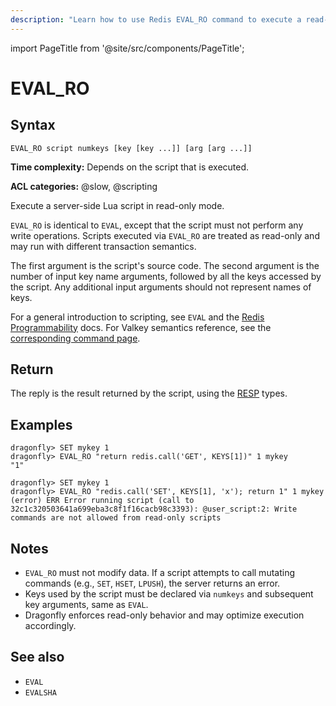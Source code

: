 ```yaml
---
description: "Learn how to use Redis EVAL_RO command to execute a read-only Lua script."
---
```


import PageTitle from '@site/src/components/PageTitle';

# EVAL_RO

<PageTitle title="Redis EVAL_RO Command (Documentation) | Dragonfly" />

## Syntax

    EVAL_RO script numkeys [key [key ...]] [arg [arg ...]]

**Time complexity:** Depends on the script that is executed.

**ACL categories:** @slow, @scripting

Execute a server-side Lua script in read-only mode.

`EVAL_RO` is identical to `EVAL`, except that the script must not perform any write operations.
Scripts executed via `EVAL_RO` are treated as read-only and may run with different transaction semantics.

The first argument is the script's source code. The second argument is the number of input key name arguments, followed by all the keys accessed by the script. Any additional input arguments should not represent names of keys.

For a general introduction to scripting, see `EVAL` and the [Redis Programmability](https://redis.io/docs/latest/develop/interact/programmability/) docs. For Valkey semantics reference, see the [corresponding command page](https://valkey.io/commands/eval_ro/).

## Return

The reply is the result returned by the script, using the [RESP](https://redis.io/docs/latest/develop/reference/protocol-spec/) types.

## Examples

```shell
dragonfly> SET mykey 1
dragonfly> EVAL_RO "return redis.call('GET', KEYS[1])" 1 mykey
"1"
```

```shell
dragonfly> SET mykey 1
dragonfly> EVAL_RO "redis.call('SET', KEYS[1], 'x'); return 1" 1 mykey
(error) ERR Error running script (call to 32c1c320503641a699eba3c8f1f16cacb98c3393): @user_script:2: Write commands are not allowed from read-only scripts
```

## Notes

- `EVAL_RO` must not modify data. If a script attempts to call mutating commands (e.g., `SET`, `HSET`, `LPUSH`), the server returns an error.
- Keys used by the script must be declared via `numkeys` and subsequent key arguments, same as `EVAL`.
- Dragonfly enforces read-only behavior and may optimize execution accordingly.

## See also

- `EVAL`
- `EVALSHA`

